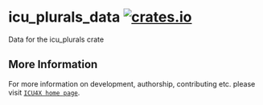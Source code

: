 # icu_plurals_data [![crates.io](https://img.shields.io/crates/v/icu_plurals_data)](https://crates.io/crates/icu_plurals_data)

Data for the icu_plurals crate

## More Information

For more information on development, authorship, contributing etc. please visit [`ICU4X home page`](https://github.com/unicode-org/icu4x).
